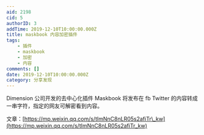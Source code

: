 ```yaml
---
aid: 2198
cid: 5
authorID: 3
addTime: 2019-12-10T10:00:00.000Z
title: maskbook 内容加密插件
tags:
    - 插件
    - maskbook
    - 加密
    - 内容
comments: []
date: 2019-12-10T10:00:00.000Z
category: 分享发现
---
```


Dimension 公司开发的去中心化插件 Maskbook 将发布在 fb Twitter 的内容转成一串字符，指定的网友可解密看到内容。

文章：[https://mp.weixin.qq.com/s/tImNnC8nLR05s2afiTr\_kw](https://mp.weixin.qq.com/s/tImNnC8nLR05s2afiTr_kw)
